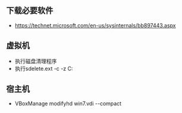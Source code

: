 ## 下载必要软件
- https://technet.microsoft.com/en-us/sysinternals/bb897443.aspx
## 虚拟机
- 执行磁盘清理程序
- 执行sdelete.ext -c -z C:
## 宿主机
- VBoxManage modifyhd win7.vdi --compact

